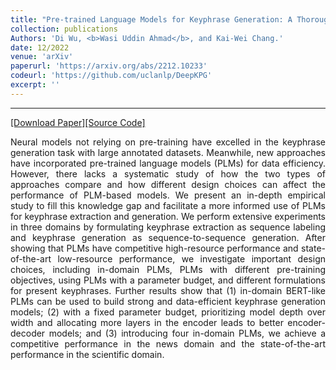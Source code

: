 ```yaml
---
title: "Pre-trained Language Models for Keyphrase Generation: A Thorough Empirical Study"
collection: publications
Authors: 'Di Wu, <b>Wasi Uddin Ahmad</b>, and Kai-Wei Chang.'
date: 12/2022
venue: 'arXiv'
paperurl: 'https://arxiv.org/abs/2212.10233'
codeurl: 'https://github.com/uclanlp/DeepKPG'
excerpt: ''
---
```

---
<a href='https://arxiv.org/pdf/2212.10233.pdf' target="_blank">[Download Paper]</a><a href='https://github.com/uclanlp/DeepKPG' target="_blank">[Source Code]</a>

<p align="justify">
Neural models not relying on pre-training have excelled in the keyphrase generation task with large annotated datasets. Meanwhile, new approaches have 
  incorporated pre-trained language models (PLMs) for data efficiency. However, there lacks a systematic study of how the two types of approaches compare 
  and how different design choices can affect the performance of PLM-based models. We present an in-depth empirical study to fill this knowledge gap and 
  facilitate a more informed use of PLMs for keyphrase extraction and generation. We perform extensive experiments in three domains by formulating 
  keyphrase extraction as sequence labeling and keyphrase generation as sequence-to-sequence generation. After showing that PLMs have competitive 
  high-resource performance and state-of-the-art low-resource performance, we investigate important design choices, including in-domain PLMs, PLMs with 
  different pre-training objectives, using PLMs with a parameter budget, and different formulations for present keyphrases. Further results show that 
  (1) in-domain BERT-like PLMs can be used to build strong and data-efficient keyphrase generation models; (2) with a fixed parameter budget, prioritizing 
  model depth over width and allocating more layers in the encoder leads to better encoder-decoder models; and (3) introducing four in-domain PLMs, we 
  achieve a competitive performance in the news domain and the state-of-the-art performance in the scientific domain.
</p>
